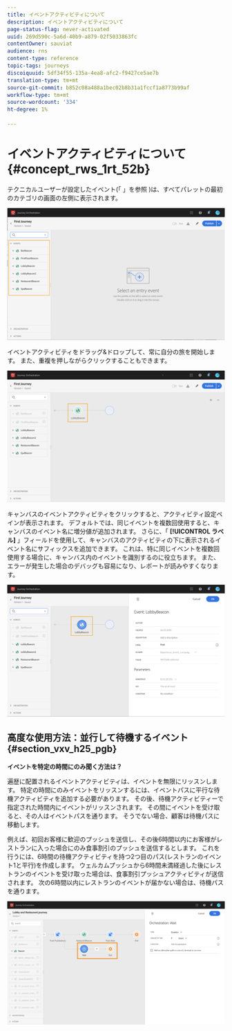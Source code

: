 ```yaml
---
title: イベントアクティビティについて
description: イベントアクティビティについて
page-status-flag: never-activated
uuid: 269d590c-5a6d-40b9-a879-02f5033863fc
contentOwner: sauviat
audience: rns
content-type: reference
topic-tags: journeys
discoiquuid: 5df34f55-135a-4ea8-afc2-f9427ce5ae7b
translation-type: tm+mt
source-git-commit: b852c08a488a1bec02b8b31a1fccf1a8773b99af
workflow-type: tm+mt
source-wordcount: '334'
ht-degree: 1%

---
```



# イベントアクティビティについて {#concept_rws_1rt_52b}

テクニカルユーザーが設定したイベント(「 」を参照 [](../event/about-events.md))は、すべてパレットの最初のカテゴリの画面の左側に表示されます。

![](../assets/journey43.png)

イベントアクティビティをドラッグ&amp;ドロップして、常に自分の旅を開始します。 また、重複を押しながらクリックすることもできます。

![](../assets/journey44.png)

キャンバスのイベントアクティビティをクリックすると、アクティビティ設定ペインが表示されます。 デフォルトでは、同じイベントを複数回使用すると、キャンバスのイベント名に増分値が追加されます。 さらに、「 **[!UICONTROL ラベル]** 」フィールドを使用して、キャンバスのアクティビティの下に表示されるイベント名にサフィックスを追加できます。 これは、特に同じイベントを複数回使用する場合に、キャンバス内のイベントを識別するのに役立ちます。 また、エラーが発生した場合のデバッグも容易になり、レポートが読みやすくなります。

![](../assets/journey33.png)

## 高度な使用方法：並行して待機するイベント{#section_vxv_h25_pgb}

**イベントを特定の時間にのみ聞く方法は？**

遍歴に配置されるイベントアクティビティは、イベントを無限にリッスンします。 特定の時間にのみイベントをリッスンするには、イベントパスに平行な待機アクティビティを追加する必要があります。 その後、待機アクティビティーで指定された時間内にイベントがリッスンされます。 その間にイベントを受け取ると、その人はイベントパスを通ります。 そうでない場合、顧客は待機パスに移動します。

例えば、初回お客様に歓迎のプッシュを送信し、その後6時間以内にお客様がレストランに入った場合にのみ食事割引のプッシュを送信するとします。 これを行うには、6時間の待機アクティビティを持つ2つ目のパス(レストランのイベント1と平行)を作成します。 ウェルカムプッシュから6時間未満経過した後にレストランのイベントを受け取った場合は、食事割引プッシュアクティビティが送信されます。 次の6時間以内にレストランのイベントが届かない場合は、待機パスを通ります。

![](../assets/journeyuc2_31.png)
